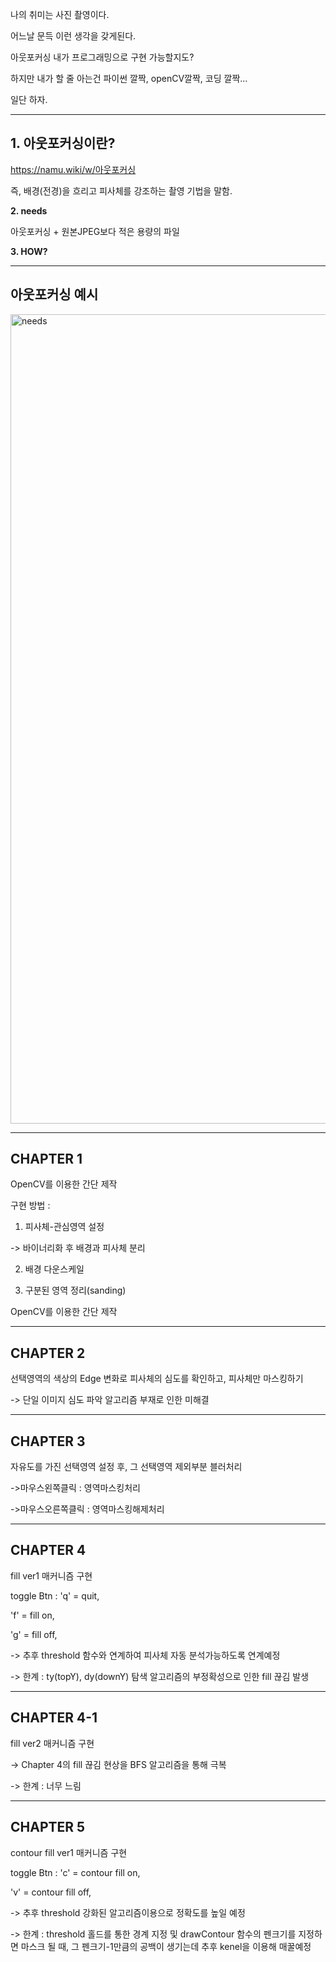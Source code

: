 나의 취미는 사진 촬영이다.

어느날 문득 이런 생각을 갖게된다.

아웃포커싱 내가 프로그래밍으로 구현 가능할지도?

하지만 내가 할 줄 아는건 파이썬 깔짝, openCV깔짝, 코딩 깔짝...

일단 하자.

--------------------------------------------------------

**1. 아웃포커싱이란?**
--------------

https://namu.wiki/w/아웃포커싱

즉, 배경(전경)을 흐리고 피사체를 강조하는 촬영 기법을 말함.

**2. needs**

아웃포커싱 + 원본JPEG보다 적은 용량의 파일

**3. HOW?**

--------------------------------------------------------

**아웃포커싱 예시**
-----------
<img width="1295" alt="needs" src="https://github.com/seyun4047/projectOutfocusing/assets/73819780/152d1343-0a56-4521-94eb-957719b1ded7">


--------------------------------------------------------
**CHAPTER 1**
---------
OpenCV를 이용한 간단 제작

구현 방법 :

1. 피사체-관심영역 설정

-> 바이너리화 후 배경과 피사체 분리
   
2. 배경 다운스케일
   
3. 구분된 영역 정리(sanding)

OpenCV를 이용한 간단 제작

--------------------------------------------------------
**CHAPTER 2**
-------------

선택영역의 색상의 Edge 변화로 피사체의 심도를 확인하고, 피사체만 마스킹하기

-> 단일 이미지 심도 파악 알고리즘 부재로 인한 미해결

--------------------------------------------------------
**CHAPTER 3**
-------------

자유도를 가진 선택영역 설정 후, 그 선택영역 제외부분 블러처리

->마우스왼쪽클릭 : 영역마스킹처리

->마우스오른쪽클릭 : 영역마스킹해제처리

--------------------------------------------------------
**CHAPTER 4**
-------------

fill ver1 매커니즘 구현

toggle Btn :
'q' = quit,

'f' = fill on,

'g' = fill off,

-> 추후 threshold 함수와 연계하여 피사체 자동 분석가능하도록 연계예정

-> 한계 : ty(topY), dy(downY) 탐색 알고리즘의 부정확성으로 인한 fill 끊김 발생

--------------------------------------------------------
**CHAPTER 4-1**
-------------

fill ver2 매커니즘 구현

-> Chapter 4의 fill 끊김 현상을 BFS 알고리즘을 통해 극복

-> 한계 : 너무 느림

--------------------------------------------------------
**CHAPTER 5**
-------------

contour fill ver1 매커니즘 구현

toggle Btn :
'c' = contour fill on,

'v' = contour fill off,

-> 추후 threshold 강화된 알고리즘이용으로 정확도를 높일 예정

-> 한계 : threshold 홀드를 통한 경계 지정 및 drawContour 함수의 펜크기를 지정하면 마스크 될 때, 그 펜크기-1만큼의 공백이 생기는데
      추후 kenel을 이용해 매꿀예정
